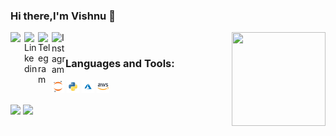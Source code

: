 ### Hi there,I'm Vishnu 👋

<!--
**sslgstat/sslgstat** is a ✨ _special_ ✨ repository because its `README.md` (this file) appears on your GitHub profile.

[![Linkedin: Atharva](https://img.shields.io/badge/-Atharva-blue?style=flat-square&logo=Linkedin&logoColor=white&link=https://www.linkedin.com/in/atharva-khedkar-231201/)](https://www.linkedin.com/in/atharva-khedkar-231201/)
<br/>
- 🔭 I’m currently working on Flutter
- 🌱 I’m currently learning Machine Learning.
- 💬 Ask me about Flutter, Dart.
- 📲 Connect with me on:  👇🏻

<!-----Social Profile Buttons------>

<a href="https://twitter.com/KhedkarAtharva">
  <img align="left"  width="22px" src="https://cdn.jsdelivr.net/npm/simple-icons@v3/icons/twitter.svg" />
</a>
<a href="https://www.linkedin.com/in/atharva-khedkar-231201/">
  <img align="left" alt="Linkedin" width="22px" src="https://cdn.jsdelivr.net/npm/simple-icons@v3/icons/linkedin.svg" />
</a>
<a href="https://t.me/a_pk23">
  <img align="left" alt="Telegram" width="22px" src="https://cdn.jsdelivr.net/npm/simple-icons@v3/icons/telegram.svg" />
</a>
<a href="https://www.instagram.com/atharva_khedkar23/">
  <img align="left" alt="Instagram" width="22px" src="https://cdn.jsdelivr.net/npm/simple-icons@v3/icons/instagram.svg" />
</a>

<!-----GitHub Octocat------>

<img src = "https://lh6.googleusercontent.com/proxy/iwhKOv3tfirUNTArPiI1UTKw8gbdyY5-vElZJSDkOoQfGTVg023Jn-7sFAmUR3Sce8IKQC0zG4mus0u-mM7hyVLsYis4CufWhmaCzg" align = "right" width = 150, height = 150>
</br>

### Languages and Tools:

<!-----Languages and Tools------>


<code><img height="20" src="https://raw.githubusercontent.com/github/explore/80688e429a7d4ef2fca1e82350fe8e3517d3494d/topics/jupyter-notebook/jupyter-notebook.png"></code>
<code><img height="20" src="https://raw.githubusercontent.com/github/explore/80688e429a7d4ef2fca1e82350fe8e3517d3494d/topics/python/python.png"></code>
<code><img height="20" src="https://raw.githubusercontent.com/github/explore/80688e429a7d4ef2fca1e82350fe8e3517d3494d/topics/azure/azure.png"></code>
<code><img height="20" src="https://raw.githubusercontent.com/github/explore/80688e429a7d4ef2fca1e82350fe8e3517d3494d/topics/aws/aws.png"></code>

<!-----Top Languages------>

<img align="center" src="https://github-readme-stats.vercel.app/api/top-langs/?username=sslgstat&theme=dark" />

<!-----GitHub Stats------>

<img align="center" src = "https://github-readme-stats.vercel.app/api?username=sslgstat3&&show_icons=true&title_color=ffffff&icon_color=bb2acf&text_color=daf7dc&bg_color=151515">




